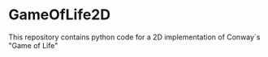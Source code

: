 GameOfLife2D
============

This repository contains python code for a 2D implementation of Conway`s "Game of Life"

